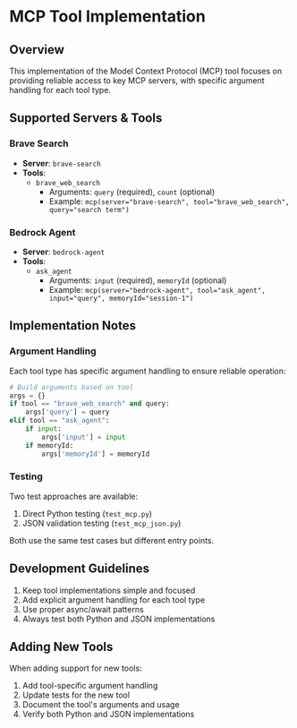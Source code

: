 # MCP Tool Implementation

## Overview
This implementation of the Model Context Protocol (MCP) tool focuses on providing reliable access to key MCP servers, with specific argument handling for each tool type.

## Supported Servers & Tools

### Brave Search
- **Server**: `brave-search`
- **Tools**:
  - `brave_web_search`
    - Arguments: `query` (required), `count` (optional)
    - Example: `mcp(server="brave-search", tool="brave_web_search", query="search term")`

### Bedrock Agent
- **Server**: `bedrock-agent`
- **Tools**:
  - `ask_agent`
    - Arguments: `input` (required), `memoryId` (optional)
    - Example: `mcp(server="bedrock-agent", tool="ask_agent", input="query", memoryId="session-1")`

## Implementation Notes

### Argument Handling
Each tool type has specific argument handling to ensure reliable operation:
```python
# Build arguments based on tool
args = {}
if tool == "brave_web_search" and query:
    args['query'] = query
elif tool == "ask_agent":
    if input:
        args['input'] = input
    if memoryId:
        args['memoryId'] = memoryId
```

### Testing
Two test approaches are available:
1. Direct Python testing (`test_mcp.py`)
2. JSON validation testing (`test_mcp_json.py`)

Both use the same test cases but different entry points.

## Development Guidelines

1. Keep tool implementations simple and focused
2. Add explicit argument handling for each tool type
3. Use proper async/await patterns
4. Always test both Python and JSON implementations

## Adding New Tools
When adding support for new tools:

1. Add tool-specific argument handling
2. Update tests for the new tool
3. Document the tool's arguments and usage
4. Verify both Python and JSON implementations